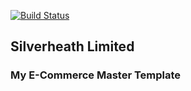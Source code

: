 [![Build Status](https://travis-ci.org/MD1968/e-commerce-master-template.svg?branch=master)](https://travis-ci.org/MD1968/e-commerce-master-template)



## Silverheath Limited

### My E-Commerce Master Template

